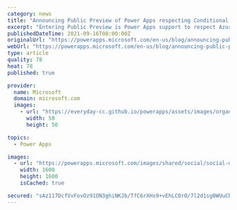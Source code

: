 ```yaml
---
category: news
title: "Announcing Public Preview of Power Apps respecting Conditional Access on individual apps"
excerpt: "Entering Public Preview is Power Apps support to respect Azure AD Conditional Access policies on individual apps enabling many new governance scenarios. "
publishedDateTime: 2021-09-16T08:00:00Z
originalUrl: "https://powerapps.microsoft.com/en-us/blog/announcing-public-preview-of-power-apps-respecting-conditional-access-on-individual-apps/"
webUrl: "https://powerapps.microsoft.com/en-us/blog/announcing-public-preview-of-power-apps-respecting-conditional-access-on-individual-apps/"
type: article
quality: 78
heat: 78
published: true

provider:
  name: Microsoft
  domain: microsoft.com
  images:
    - url: "https://everyday-cc.github.io/powerapps/assets/images/organizations/microsoft.com-50x50.jpg"
      width: 50
      height: 50

topics:
  - Power Apps

images:
  - url: "https://powerapps.microsoft.com/images/shared/social/social-default-image.png"
    width: 1600
    height: 1600
    isCached: true

secured: "sAz117DcfVvFovOz91ON3ghiNKJb/TfC6rXHx9+vEhLCOrO/7l2d1sg0WUuCbdu6qBDtWCp85WFDyh5L0T2Pv9YfHdFzXXVwpFcFsPspL1r/TuuoWOxPE7CVve1JAWIRnM2H+mq9QCBWBEYlV429gJU2VOjsZUZNvMwLPWsbUWA0RAGn+KPLDqV2hsoCeCZ25/AkYTPb7Qy5CyQlhJiLksHb0PrY3PzF/BJypSt9+jTQEX+KY04k0NItJLf0HiTbFhlM2kgAWL6wbA/g2NIVerHczaMb0e5TJmciyefF9iCMqdfHq/0CbHfkMNlTtDW1HJv0LNZpmhzl6ngmJWVIajZRGjazIlQZVbvAKP47k1w=;QXwucD7houJj4OD6AHI/zA=="
---
```


